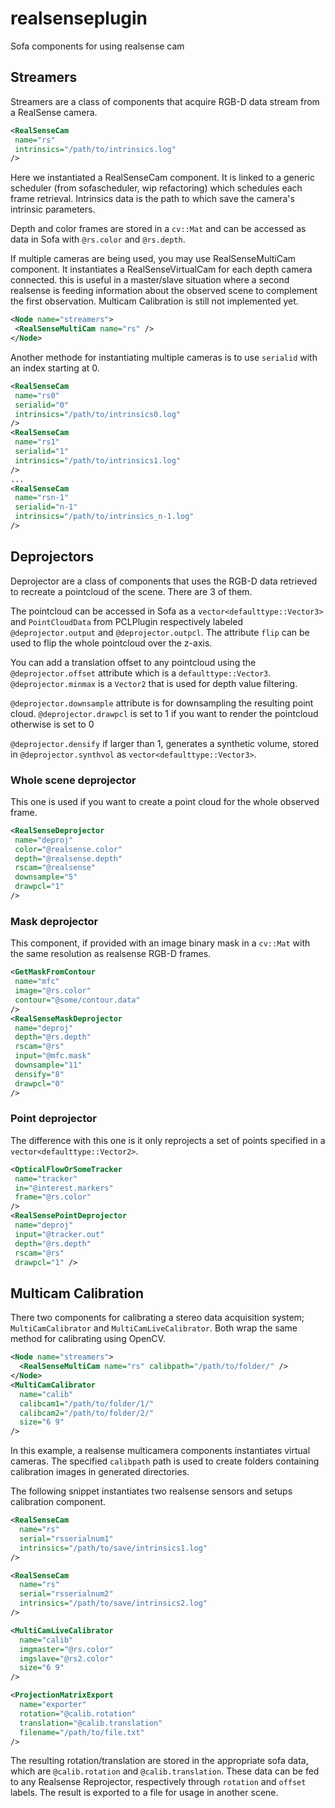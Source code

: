 # realsenseplugin
Sofa components for using realsense cam

## Streamers
Streamers are a class of components that acquire RGB-D data stream from a RealSense camera.
```xml
<RealSenseCam
 name="rs"
 intrinsics="/path/to/intrinsics.log"
/>
```
Here we instantiated a RealSenseCam component. It is linked to a generic scheduler (from sofascheduler, wip refactoring) which schedules each frame retrieval.
Intrinsics data is the path to which save the camera's intrinsic parameters.

Depth and color frames are stored in a `cv::Mat` and can be accessed as data in Sofa with `@rs.color` and `@rs.depth`.

If multiple cameras are being used, you may use RealSenseMultiCam component.
It instantiates a RealSenseVirtualCam for each depth camera connected. this is useful in a master/slave situation where a second realsense is feeding information about the observed scene to complement the first observation. Multicam Calibration is still not implemented yet.  
```xml
<Node name="streamers">
 <RealSenseMultiCam name="rs" />
</Node>
```

Another methode for instantiating multiple cameras is to use `serialid` with an index starting at 0.
```xml
<RealSenseCam
 name="rs0"
 serialid="0"
 intrinsics="/path/to/intrinsics0.log"
/>
<RealSenseCam
 name="rs1"
 serialid="1"
 intrinsics="/path/to/intrinsics1.log"
/>
...
<RealSenseCam
 name="rsn-1"
 serialid="n-1"
 intrinsics="/path/to/intrinsics_n-1.log"
/>
```

## Deprojectors
Deprojector are a class of components that uses the RGB-D data retrieved to recreate a pointcloud of the scene.
There are 3 of them.

The pointcloud can be accessed in Sofa as a `vector<defaulttype::Vector3>` and `PointCloudData` from PCLPlugin respectively labeled `@deprojector.output` and `@deprojector.outpcl`.
The attribute `flip` can be used to flip the whole pointcloud over the z-axis.

You can add a translation offset to any pointcloud using the `@deprojector.offset` attribute which is a `defaulttype::Vector3`.
`@deprojector.minmax` is a `Vector2` that is used for depth value filtering.

`@deprojector.downsample` attribute is for downsampling the resulting point cloud.
`@deprojector.drawpcl` is set to 1 if you want to render the pointcloud otherwise is set to 0

`@deprojector.densify` if larger than 1, generates a synthetic volume, stored in `@deprojector.synthvol` as `vector<defaulttype::Vector3>`.

### Whole scene deprojector 
This one is used if you want to create a point cloud for the whole observed frame.
```xml
<RealSenseDeprojector
 name="deproj"
 color="@realsense.color"
 depth="@realsense.depth"
 rscam="@realsense"
 downsample="5"
 drawpcl="1"
/>
```

### Mask deprojector 
This component, if provided with an image binary mask in a `cv::Mat` with the same resolution as realsense RGB-D frames.
```xml
<GetMaskFromContour
 name="mfc"
 image="@rs.color"
 contour="@some/contour.data" 
/>
<RealSenseMaskDeprojector
 name="deproj"
 depth="@rs.depth"
 rscam="@rs"
 input="@mfc.mask"
 downsample="11"
 densify="8"
 drawpcl="0" 
/>
```

### Point deprojector 
The difference with this one is it only reprojects a set of points specified in a `vector<defaulttype::Vector2>`.
```xml
<OpticalFlowOrSomeTracker
 name="tracker"
 in="@interest.markers"
 frame="@rs.color"
/>
<RealSensePointDeprojector
 name="deproj"
 input="@tracker.out"
 depth="@rs.depth"
 rscam="@rs"
 drawpcl="1" />
```

## Multicam Calibration 
There two components for calibrating a stereo data acquisition system; `MultiCamCalibrator` and `MultiCamLiveCalibrator`.
Both wrap the same method for calibrating using OpenCV.
```xml
<Node name="streamers">
  <RealSenseMultiCam name="rs" calibpath="/path/to/folder/" />
</Node>
<MultiCamCalibrator
  name="calib"
  calibcam1="/path/to/folder/1/"
  calibcam2="/path/to/folder/2/"
  size="6 9"
/>
```
In this example, a realsense multicamera components instantiates virtual cameras. 
The specified `calibpath` path is used to create folders containing calibration images in generated directories.

The following snippet instantiates two realsense sensors and setups calibration component.
```xml
<RealSenseCam
  name="rs"
  serial="rsserialnum1"
  intrinsics="/path/to/save/intrinsics1.log"
/>

<RealSenseCam
  name="rs"
  serial="rsserialnum2"
  intrinsics="/path/to/save/intrinsics2.log"
/>

<MultiCamLiveCalibrator
  name="calib"
  imgmaster="@rs.color"
  imgslave="@rs2.color"
  size="6 9"
/>

<ProjectionMatrixExport
  name="exporter"
  rotation="@calib.rotation"
  translation="@calib.translation"
  filename="/path/to/file.txt"
/>
```

The resulting rotation/translation are stored in the appropriate sofa data, which are `@calib.rotation` and `@calib.translation`.
These data can be fed to any Realsense Reprojector, respectively through `rotation` and `offset` labels.
The result is exported to a file for usage in another scene.
